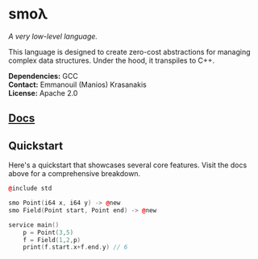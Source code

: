 # smoλ

*A very low-level language.*

This language is designed to create zero-cost abstractions for managing complex data structures.
Under the hood, it transpiles to C++.

**Dependencies:** GCC<br>
**Contact:** Emmanouil (Manios) Krasanakis<br>
**License:** Apache 2.0

## [Docs](https://maniospas.github.io/smol/)

## Quickstart

Here's a quickstart that showcases several core features. 
Visit the docs above for a comprehensive breakdown.

```cpp
@include std

smo Point(i64 x, i64 y) -> @new
smo Field(Point start, Point end) -> @new

service main()
    p = Point(3,5)
    f = Field(1,2,p)
    print(f.start.x+f.end.y) // 6
```


